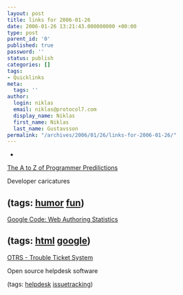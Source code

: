 ```yaml
---
layout: post
title: links for 2006-01-26
date: 2006-01-26 13:21:43.000000000 +00:00
type: post
parent_id: '0'
published: true
password: ''
status: publish
categories: []
tags:
- Quicklinks
meta:
  tags: ''
author:
  login: niklas
  email: niklas@protocol7.com
  display_name: Niklas
  first_name: Niklas
  last_name: Gustavsson
permalink: "/archives/2006/01/26/links-for-2006-01-26/"
---
```

- 
[The A to Z of Programmer Predilictions](http://www.hacknot.info/hacknot/action/showEntry?eid=81)

Developer caricatures

(tags: [humor](http://del.icio.us/protocol7/humor) [fun](http://del.icio.us/protocol7/fun))
- 
[Google Code: Web Authoring Statistics](http://code.google.com/webstats/index.html)

(tags: [html](http://del.icio.us/protocol7/html) [google](http://del.icio.us/protocol7/google))
- 
[OTRS - Trouble Ticket System](http://otrs.org/)

Open source helpdesk software

(tags: [helpdesk](http://del.icio.us/protocol7/helpdesk) [issuetracking](http://del.icio.us/protocol7/issuetracking))
